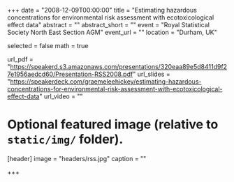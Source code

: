 +++
date = "2008-12-09T00:00:00"
title = "Estimating hazardous concentrations for environmental risk assessment with ecotoxicological effect data"
abstract = ""
abstract_short = ""
event = "Royal Statistical Society North East Section AGM"
event_url = ""
location = "Durham, UK"

selected = false
math = true

url_pdf = "https://speakerd.s3.amazonaws.com/presentations/320eaa89e5d8411d9f27e1956aedcd60/Presentation-RSS2008.pdf"
url_slides = "https://speakerdeck.com/graemeleehickey/estimating-hazardous-concentrations-for-environmental-risk-assessment-with-ecotoxicological-effect-data"
url_video = ""

# Optional featured image (relative to `static/img/` folder).
[header]
image = "headers/rss.jpg"
caption = ""

+++
